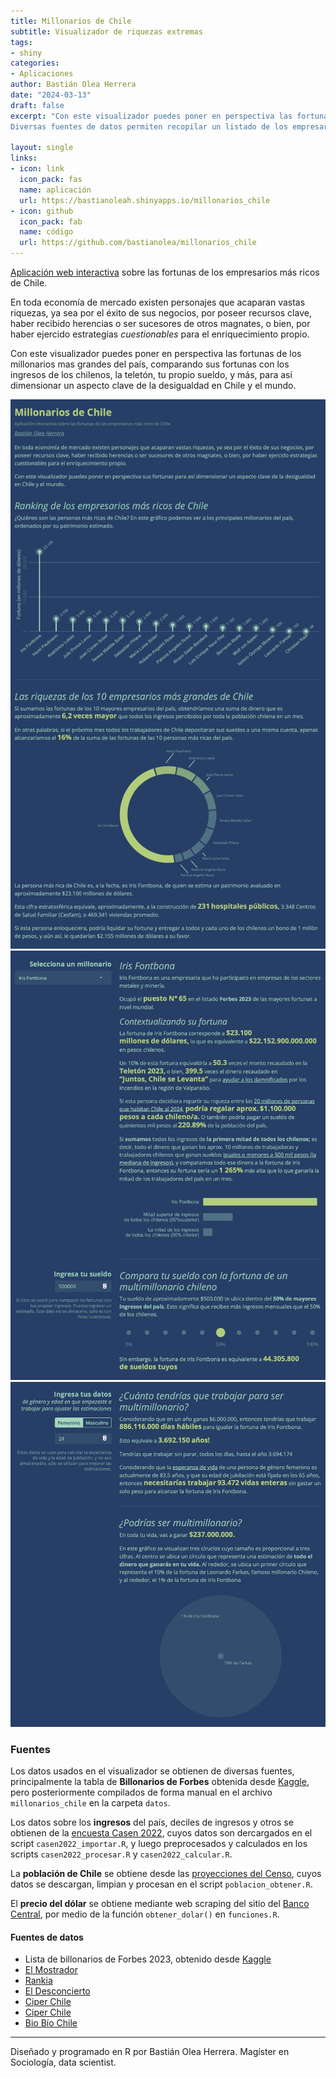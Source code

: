 ```yaml
---
title: Millonarios de Chile
subtitle: Visualizador de riquezas extremas
tags:
- shiny
categories:
- Aplicaciones
author: Bastián Olea Herrera
date: "2024-03-13"
draft: false
excerpt: "Con este visualizador puedes poner en perspectiva las fortunas individuales más grandes del país, para así dimensionar un aspecto clave de la desigualdad en Chile y el mundo.
Diversas fuentes de datos permiten recopilar un listado de los empresarios más ricos de Chile. Distintas técnicas estadísticas y de visualización permiten dimensionar las enormes fortunas de estas personas, por ejemplo, comparando con los propios ingresos del usuario, o con los ingresos de toda la población del país."

layout: single
links:
- icon: link
  icon_pack: fas
  name: aplicación
  url: https://bastianoleah.shinyapps.io/millonarios_chile
- icon: github
  icon_pack: fab
  name: código
  url: https://github.com/bastianolea/millonarios_chile
---
```


[Aplicación web interactiva](https://bastianoleah.shinyapps.io/millonarios_chile/) sobre las fortunas de los empresarios más ricos de Chile.

En toda economía de mercado existen personajes que acaparan vastas riquezas, ya sea por el éxito de sus negocios, por poseer recursos clave, haber recibido herencias o ser sucesores de otros magnates, o bien, por haber ejercido estrategias _cuestionables_ para el enriquecimiento propio.

Con este visualizador puedes poner en perspectiva las fortunas de los millonarios mas grandes del país, comparando sus fortunas con los ingresos de los chilenos, la teletón, tu propio sueldo, y más, para así dimensionar un aspecto clave de la desigualdad en Chile y el mundo. 


![App millonarios de Chile 1](pantallazos/millonarios_pantallazo_a.jpg)
![App millonarios de Chile 2](pantallazos/millonarios_pantallazo_b.jpg)
![App millonarios de Chile 3](pantallazos/millonarios_pantallazo_c.jpg)



### Fuentes
Los datos usados en el visualizador se obtienen de diversas fuentes, principalmente la tabla de **Billonarios de Forbes** obtenida desde [Kaggle](https://www.kaggle.com/datasets/prasertk/forbes-worlds-billionaires-list-2023), pero posteriormente compilados de forma manual en el archivo `millonarios_chile` en la carpeta `datos`.

Los datos sobre los **ingresos** del país, deciles de ingresos y otros se obtienen de la [encuesta Casen 2022](https://observatorio.ministeriodesarrollosocial.gob.cl/encuesta-casen-2022), cuyos datos son dercargados en el script `casen2022_importar.R`, y luego preprocesados y calculados en los scripts `casen2022_procesar.R` y `casen2022_calcular.R`.

La **población de Chile** se obtiene desde las [proyecciones del Censo](https://www.ine.gob.cl/estadisticas/sociales/demografia-y-vitales/proyecciones-de-poblacion), cuyos datos se descargan, limpian y procesan en el script `poblacion_obtener.R`.

El **precio del dólar** se obtiene mediante web scraping del sitio del [Banco Central](https://si3.bcentral.cl/indicadoressiete/secure/IndicadoresDiarios.aspx), por medio de la función `obtener_dolar()` en `funciones.R`.


#### Fuentes de datos
- Lista de billonarios de Forbes 2023, obtenido desde [Kaggle](https://www.kaggle.com/datasets/prasertk/forbes-worlds-billionaires-list-2023)
- [El Mostrador](https://www.elmostrador.cl/mercados/sin-editar-mercado/2013/01/17/los-siete-multimillonarios-de-falabella-que-casi-nadie-conoce-fuera-de-chile/)
- [Rankia](https://www.rankia.cl/blog/mejores-opiniones-chile/2190823-hombres-mas-ricos-chile)
- [El Desconcierto](https://www.eldesconcierto.cl/nacional/2018/12/18/quienes-son-los-von-appen-la-familia-de-origen-nazi-y-duena-de-ultramar-que-tiene-en-jaque-a-los-trabajadores-portuarios.html)
- [Ciper Chile](https://www.ciperchile.cl/2013/12/10/la-historia-del-discreto-empresario-que-se-transformo-en-el-zar-de-las-aguas-en-chile/)
- [Ciper Chile](https://www.ciperchile.cl/2021/10/12/pandora-papers-las-fundaciones-privadas-de-leonardo-farkas-con-las-que-planeo-la-sucesion-de-su-patrimonio-en-panama)
- [Bio Bío Chile](https://www.biobiochile.cl/noticias/economia/negocios-y-empresas/2022/09/08/familia-kast-declara-us86-millones-en-el-extranjero-tras-reestructuracion-de-sus-negocios.shtml)

---- 

Diseñado y programado en R por Bastián Olea Herrera. Magíster en Sociología, data scientist.